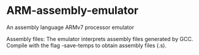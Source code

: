 ARM-assembly-emulator
=====================

An assembly language ARMv7 processor emulator


Assembly files:
The emulator interprets assembly files generated by GCC.
Compile with the flag -save-temps to obtain assembly files (.s).

